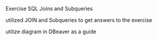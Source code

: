 Exercise SQL Joins and Subqueries

utilized JOIN and Subqueries to get answers to the exercise

utilize diagram in DBeaver as a guide
